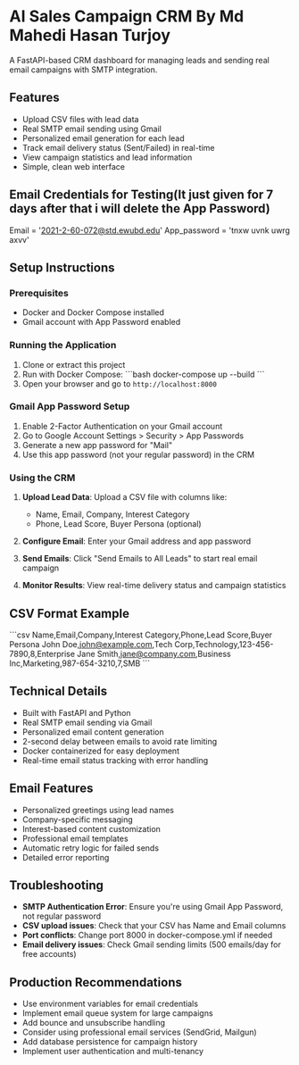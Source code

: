 # AI Sales Campaign CRM By Md Mahedi Hasan Turjoy

A FastAPI-based CRM dashboard for managing leads and sending real email campaigns with SMTP integration.

## Features

- Upload CSV files with lead data
- Real SMTP email sending using Gmail
- Personalized email generation for each lead
- Track email delivery status (Sent/Failed) in real-time
- View campaign statistics and lead information
- Simple, clean web interface

## Email Credentials for Testing(It just given for 7 days after that i will delete the App Password)
Email = '2021-2-60-072@std.ewubd.edu'
App_password = 'tnxw uvnk uwrg axvv'

## Setup Instructions

### Prerequisites

- Docker and Docker Compose installed
- Gmail account with App Password enabled

### Running the Application

1. Clone or extract this project
2. Run with Docker Compose:
   \`\`\`bash
   docker-compose up --build
   \`\`\`
3. Open your browser and go to `http://localhost:8000`

### Gmail App Password Setup

1. Enable 2-Factor Authentication on your Gmail account
2. Go to Google Account Settings > Security > App Passwords
3. Generate a new app password for "Mail"
4. Use this app password (not your regular password) in the CRM

### Using the CRM

1. **Upload Lead Data**: Upload a CSV file with columns like:
   - Name, Email, Company, Interest Category
   - Phone, Lead Score, Buyer Persona (optional)

2. **Configure Email**: Enter your Gmail address and app password

3. **Send Emails**: Click "Send Emails to All Leads" to start real email campaign

4. **Monitor Results**: View real-time delivery status and campaign statistics

## CSV Format Example

\`\`\`csv
Name,Email,Company,Interest Category,Phone,Lead Score,Buyer Persona
John Doe,john@example.com,Tech Corp,Technology,123-456-7890,8,Enterprise
Jane Smith,jane@company.com,Business Inc,Marketing,987-654-3210,7,SMB
\`\`\`

## Technical Details

- Built with FastAPI and Python
- Real SMTP email sending via Gmail
- Personalized email content generation
- 2-second delay between emails to avoid rate limiting
- Docker containerized for easy deployment
- Real-time email status tracking with error handling

## Email Features

- Personalized greetings using lead names
- Company-specific messaging
- Interest-based content customization
- Professional email templates
- Automatic retry logic for failed sends
- Detailed error reporting

## Troubleshooting

- **SMTP Authentication Error**: Ensure you're using Gmail App Password, not regular password
- **CSV upload issues**: Check that your CSV has Name and Email columns
- **Port conflicts**: Change port 8000 in docker-compose.yml if needed
- **Email delivery issues**: Check Gmail sending limits (500 emails/day for free accounts)

## Production Recommendations

- Use environment variables for email credentials
- Implement email queue system for large campaigns
- Add bounce and unsubscribe handling
- Consider using professional email services (SendGrid, Mailgun)
- Add database persistence for campaign history
- Implement user authentication and multi-tenancy
